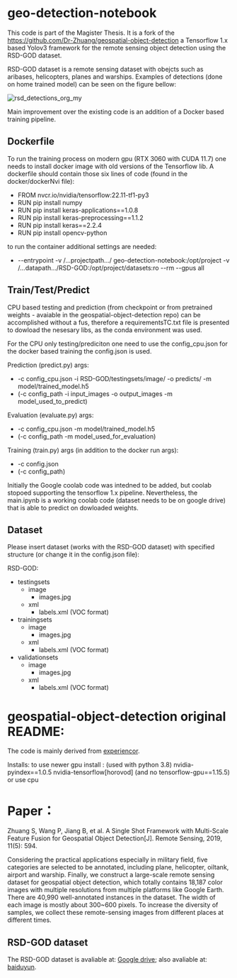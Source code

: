 # geo-detection-notebook

This code is part of the Magister Thesis.
It is a fork of the https://github.com/Dr-Zhuang/geospatial-object-detection
a Tensorflow 1.x based Yolov3 framework for the remote sensing object detection using the RSD-GOD dataset.

RSD-GOD dataset is a remote sensing dataset with obejcts such as aribases, helicopters, planes and warships.
Examples of detections (done on home trained model) can be seen on the figure bellow:

![rsd_detections_org_my](https://github.com/theATM/geo-detection-notebook/assets/48883111/b38234f3-36cc-4efc-b86f-f4a0754d90f7)




Main improvement over the existing code is an addition of a Docker based training pipeline.



## Dockerfile
To run the training process on modern gpu (RTX 3060 with CUDA 11.7) one needs to install docker image with old versions of the Tensorflow lib.
A dockerfile should contain those six lines of code (found in the docker/dockerNvi file):

* FROM nvcr.io/nvidia/tensorflow:22.11-tf1-py3
* RUN pip install numpy
* RUN pip install keras-applications==1.0.8
* RUN pip install keras-preprocessing==1.1.2
* RUN pip install keras==2.2.4
* RUN pip install opencv-python

to run the container additional settings are needed:

* --entrypoint -v /...projectpath.../ geo-detection-notebook:/opt/project -v /...datapath.../RSD-GOD:/opt/project/datasets:ro --rm --gpus all

## Train/Test/Predict

CPU based testing and prediction (from checkpoint or from pretrained weights - avaiable in the geospatial-object-detection repo)
can be accomplished without a fus, therefore a requirementsTC.txt file is presented to dowload the nesesary libs, as the conda environment was used.

For the CPU only testing/prediciton one need to use the config_cpu.json for the docker based training the config.json is used.

Prediction (predict.py) args:
* -c config_cpu.json -i RSD-GOD/testingsets/image/ -o predicts/ -m model/trained_model.h5
* (-c config_path -i input_images -o output_images -m model_used_to_predict)

Evaluation (evaluate.py) args:
* -c config_cpu.json -m model/trained_model.h5
* (-c config_path -m model_used_for_evaluation)

Training (train.py) args (in addition to the docker run args):
* -c config.json
* (-c config_path)


Initially the Google coolab code was intedned to be added, but coolab stopoed supporting the tensorflow 1.x pipeline.
Nevertheless, the main.ipynb is a working coolab code  (dataset needs to be on google drive) that is able to predict on dowloaded weights.

## Dataset

Please insert dataset (works with the RSD-GOD dataset) with specified structure (or change it in the config.json file):

RSD-GOD:
* testingsets
  * image
    * images.jpg
  * xml
    * labels.xml (VOC format)
* trainingsets
  * image
    * images.jpg
  * xml
    * labels.xml (VOC format)
* validationsets
  * image
    * images.jpg
  * xml
    * labels.xml (VOC format)


# geospatial-object-detection original README:
The code is mainly derived from [experiencor](https://github.com/experiencor/keras-yolo3).

Installs:
to use newer gpu install :
(used with python 3.8)
nvidia-pyindex==1.0.5
nvidia-tensorflow[horovod] (and no tensorflow-gpu==1.15.5)
or use cpu



# Paper：
Zhuang S, Wang P, Jiang B, et al. A Single Shot Framework with Multi-Scale Feature Fusion for Geospatial Object Detection[J]. Remote Sensing, 2019, 11(5): 594.

Considering the practical applications especially in military field, five categories are selected to be annotated, including plane, helicopter, oiltank, airport and warship. Finally, we construct a large-scale remote sensing dataset for geospatial object detection, which totally contains 18,187 color images with multiple resolutions from multiple platforms like Google Earth. There are 40,990 well-annotated instances in the dataset. The width of each image is mostly about 300~600 pixels. To increase the diversity of samples, we collect these remote-sensing images from different places at different times. 

## RSD-GOD dataset
The RSD-GOD dataset is avaliable at: [Google drive](https://drive.google.com/open?id=1ttvSta0BRxW7tTV_st89vSb_obHVre34);
also avaliable at: [baiduyun](https://pan.baidu.com/s/11J6n-CoMQ_EtFdx_KUs4PA).
